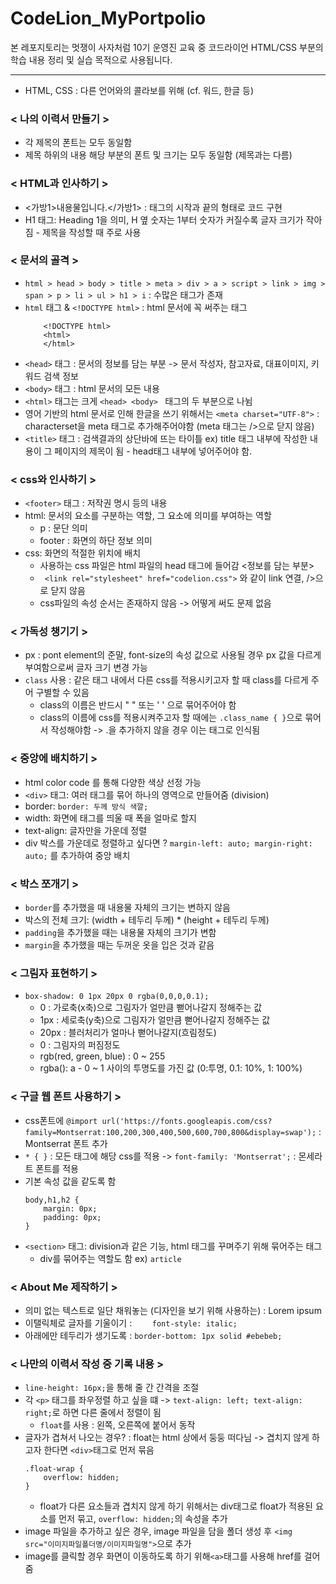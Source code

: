 # CodeLion_MyPortpolio

본 레포지토리는 멋쟁이 사자처럼 10기 운영진 교육 중 코드라이언 HTML/CSS 부분의 학습 내용 정리 및 실습 목적으로 사용됩니다.

------

- HTML, CSS : 다른 언어와의 콜라보를 위해 (cf. 워드, 한글 등)

### < 나의 이력서 만들기 >
- 각 제목의 폰트는 모두 동일함
- 제목 하위의 내용 해당 부분의 폰트 및 크기는 모두 동일함 (제목과는 다름)

### < HTML과 인사하기 >
- <가방1>내용물입니다.</가방1> : 태그의 시작과 끝의 형태로 코드 구현
- H1 태그: Heading 1을 의미, H 옆 숫자는 1부터 숫자가 커질수록 글자 크기가 작아짐 - 제목을 작성할 때 주로 사용

### < 문서의 골격 >
- ``` html > head > body > title > meta > div > a > script > link > img > span > p > li > ul > h1 > i ``` : 수많은 태그가 존재
- ``` html ``` 태그 & ``` <!DOCTYPE html> ``` : html 문서에 꼭 써주는 태그
    ``` 
        <!DOCTYPE html>
        <html>
        </html>
    ```
- ``` <head> ``` 태그 : 문서의 정보를 담는 부분 -> 문서 작성자, 참고자료, 대표이미지, 키워드 검색 정보
- ``` <body> ``` 태그 : html 문서의 모든 내용
- ``` <html> ``` 태그는 크게 ```<head> <body> ``` 태그의 두 부분으로 나뉨
- 영어 기반의 html 문서로 인해 한글을 쓰기 위해서는 ```<meta charset="UTF-8">``` : characterset을 meta 태그로 추가해주어야함 (meta 태그는 />으로 닫지 않음)
- ```<title>``` 태그 : 검색결과의 상단바에 뜨는 타이틀 ex) title 태그 내부에 작성한 내용이 그 페이지의 제목이 됨 - head태그 내부에 넣어주어야 함.

### < css와 인사하기 >
- ``` <footer> ``` 태그 : 저작권 명시 등의 내용
- html: 문서의 요소를 구분하는 역할, 그 요소에 의미를 부여하는 역할
    - p : 문단 의미 
    - footer : 화면의 하단 정보 의미
- css: 화면의 적절한 위치에 배치
    - 사용하는 css 파일은 html 파일의 head 태그에 들어감 <정보를 담는 부분>
    - ``` <link rel="stylesheet" href="codelion.css">``` 와 같이 link 연결, />으로 닫지 않음
    - css파일의 속성 순서는 존재하지 않음 -> 어떻게 써도 문제 없음

### < 가독성 챙기기 >
- px : pont element의 준말, font-size의 속성 값으로 사용될 경우 px 값을 다르게 부여함으로써 글자 크기 변경 가능
- ``` class ``` 사용 : 같은 태그 내에서 다른 css를 적용시키고자 할 때 class를 다르게 주어 구별할 수 있음
    - class의 이름은 반드시 " " 또는 ' ' 으로 묶어주어야 함
    - class의 이름에 css를 적용시켜주고자 할 때에는 ```.class_name { }```으로 묶어서 작성해야함 -> .을 추가하지 않을 경우 이는 태그로 인식됨


### < 중앙에 배치하기 >
- html color code 를 통해 다양한 색상 선정 가능
- ```<div>``` 태그: 여러 태그를 묶어 하나의 영역으로 만들어줌 (division)
- border: ``` border: 두께 방식 색깔; ```
- width: 화면에 태그를 띄울 때 폭을 얼마로 할지
- text-align: 글자만을 가운데 정렬
- div 박스를 가운데로 정렬하고 싶다면 ? ``` margin-left: auto; margin-right: auto; ``` 를 추가하여 중앙 배치

### < 박스 쪼개기 >
- ```border```를 추가했을 때 내용물 자체의 크기는 변하지 않음
- 박스의 전체 크기: (width + 테두리 두께) * (height + 테두리 두께)
- ```padding```을 추가했을 때는 내용물 자체의 크기가 변함
- ```margin```을 추가했을 때는 두꺼운 옷을 입은 것과 같음

### < 그림자 표현하기 >
- ```box-shadow: 0 1px 20px 0 rgba(0,0,0,0.1); ```
    - 0 : 가로축(x축)으로 그림자가 얼만큼 뻗어나갈지 정해주는 값
    - 1px : 세로축(y축)으로 그림자가 얼만큼 뻗어나갈지 정해주는 값
    - 20px : 블러처리가 얼마나 뻗어나갈지(흐림정도)
    - 0 : 그림자의 퍼짐정도
    - rgb(red, green, blue) : 0 ~ 255
    - rgba(): a - 0 ~ 1 사이의 투명도를 가진 값 (0:투명, 0.1: 10%, 1: 100%)

### < 구글 웹 폰트 사용하기 >
- css폰트에 ```@import url('https://fonts.googleapis.com/css?family=Montserrat:100,200,300,400,500,600,700,800&display=swap');``` : Montserrat 폰트 추가
-  ```* { }``` : 모든 태그에 해당 css를 적용 -> ```font-family: 'Montserrat';``` : 몬세라트 폰트를 적용
- 기본 속성 값을 같도록 함
    ```
    body,h1,h2 {
        margin: 0px;
        padding: 0px;
    }
    ```
- ```<section>``` 태그: division과 같은 기능, html 태그를 꾸며주기 위해 묶어주는 태그
    - div를 묶어주는 역할도 함 ex) ```article```

### < About Me 제작하기 >
- 의미 없는 텍스트로 일단 채워놓는 (디자인을 보기 위해 사용하는) : Lorem ipsum
- 이탤릭체로 글자를 기울이기 : ```    font-style: italic;```
- 아래에만 테두리가 생기도록 : ```border-bottom: 1px solid #ebebeb;```

### < 나만의 이력서 작성 중 기록 내용 >
- ```line-height: 16px;```을 통해 줄 간 간격을 조절
- 각 ```<p>``` 태그를 좌우정렬 하고 싶을 떄 -> ```text-align: left; text-align: right;```로 하면 다른 줄에서 정렬이 됨
    - ```float```를 사용 : 왼쪽, 오른쪽에 붙어서 동작
- 글자가 겹쳐서 나오는 경우? : float는 html 상에서 둥둥 떠다님 -> 겹치지 않게 하고자 한다면 ```<div>```태그로 먼저 묶음
    ```
    .float-wrap {
        overflow: hidden;
    }
    ```
    - float가 다른 요소들과 겹치지 않게 하기 위해서는 div태그로 float가 적용된 요소를 먼저 묶고, ```overflow: hidden;```의 속성을 추가
- image 파일을 추가하고 싶은 경우, image 파일을 담을 폴더 생성 후 ```<img src="이미지파일폴더명/이미지파일명">```으로 추가
- image를 클릭할 경우 화면이 이동하도록 하기 위해```<a>```태그를 사용해 href를 걸어줌